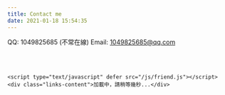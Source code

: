 ```yaml
---
title: Contact me
date: 2021-01-18 15:54:35
---
```


QQ:     1049825685  (不常在線)
Email:  1049825685@qq.com

<div class="time-axis-main">
	<ul class="time-axis"></ul>
</div>
<script src="/js/about-me.js"></script>
<br>
<br>

    <script type="text/javascript" defer src="/js/friend.js"></script>
    <div class="links-content">加載中，請稍等幾秒...</div>
    